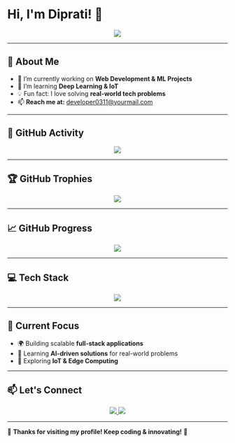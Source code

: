 # **Hi, I'm Diprati! 👋**  

<p align="center">
  <img src="https://readme-typing-svg.herokuapp.com?font=Georgia&size=22&duration=3000&color=F7A41D&center=true&vCenter=true&width=450&lines=Full-Stack+Developer;Tech+Enthusiast;Always+Learning+New+Things" />
</p>

---

## 🌟 About Me  
- 🔭 I’m currently working on **Web Development & ML Projects**  
- 🌱 I’m learning **Deep Learning & IoT**  
- 💡 Fun fact: I love solving **real-world tech problems**  
- 📫 **Reach me at:** [developer0311@yourmail.com](mailto:developer0311@yourmail.com)
 

---

<!-- ## 📊 GitHub Stats  
<p align="center">
  <img src="https://github-readme-stats.vercel.app/api?username=developer0311&show_icons=true&theme=radical&hide_border=true" />
</p>

--- -->

## 🚀 GitHub Activity  
<p align="center">
  <img src="https://github-readme-streak-stats.herokuapp.com/?user=developer0311&theme=radical&hide_border=true" />
</p>

---

## 🏆 **GitHub Trophies**
<p align="center">
  <img src="https://github-profile-trophy.vercel.app/?username=developer0311&theme=radical&no-frame=true&column=5" />
</p>

---

## 📈 GitHub Progress
<p align="center">
  <img src="https://github-profile-summary-cards.vercel.app/api/cards/profile-details?username=developer0311&theme=radical" />
</p>

---

## 💻 Tech Stack  
<p align="center">
  <img src="https://skillicons.dev/icons?i=html,css,js,nodejs,c,python,express,postgres,github,git" />
</p>

---

## 🎯 Current Focus  
- 🌍 Building scalable **full-stack applications**  
- 🧠 Learning **AI-driven solutions** for real-world problems  
- 🚀 Exploring **IoT & Edge Computing**  

---

## 📫 Let's Connect  
<p align="center">
  <a href="https://in.linkedin.com/in/diprati-das-a3a35a285" target="_blank">
    <img src="https://img.shields.io/badge/LinkedIn-blue?style=for-the-badge&logo=linkedin" />
  </a>
  <a href="https://github.com/developer0311">
    <img src="https://img.shields.io/badge/GitHub-black?style=for-the-badge&logo=github" />
  </a>
</p>

---

🚀 **Thanks for visiting my profile! Keep coding & innovating!** 🚀  
